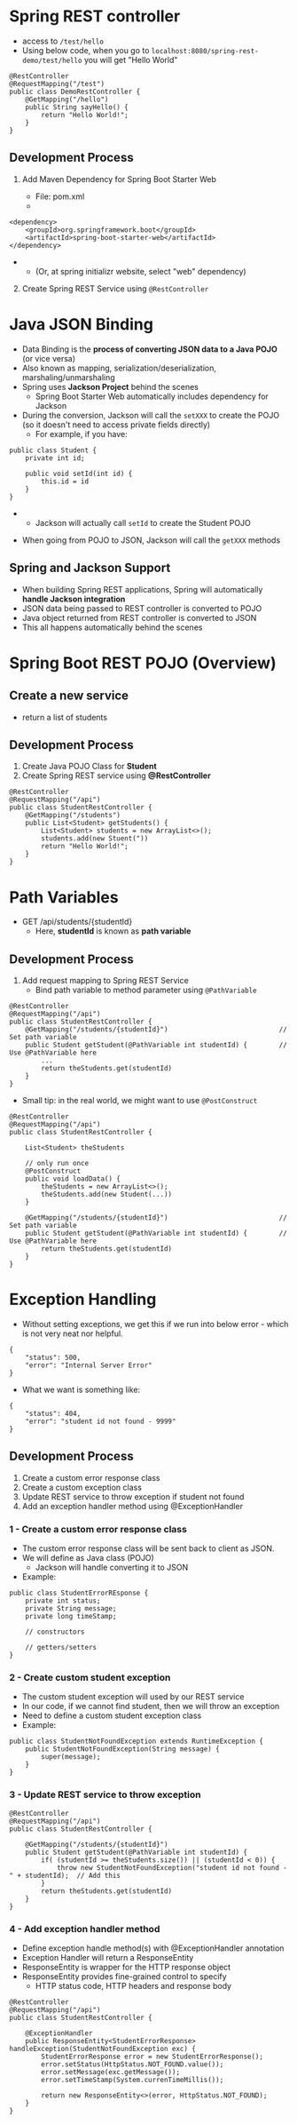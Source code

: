 # Spring REST controller

* access to `/test/hello`
* Using below code, when you go to `localhost:8080/spring-rest-demo/test/hello` you will get "Hello World"
```
@RestController
@RequestMapping("/test")
public class DemoRestController {
    @GetMapping("/hello")
    public String sayHello() {
        return "Hello World!";
    }
}
```

## Development Process

1. Add Maven Dependency for Spring Boot Starter Web

    * File: pom.xml
    * 
```
<dependency>
    <groupId>org.springframework.boot</groupId>
    <artifactId>spring-boot-starter-web</artifactId>
</dependency>
```
*
    * (Or, at spring initializr website, select "web" dependency)

2. Create Spring REST Service using `@RestController`

# Java JSON Binding

* Data Binding is the **process of converting JSON data to a Java POJO** (or vice versa)
*   Also known as mapping, serialization/deserialization, marshaling/unmarshaling
* Spring uses **Jackson Project** behind the scenes
    * Spring Boot Starter Web automatically includes dependency for Jackson
* During the conversion, Jackson will call the `setXXX` to create the POJO (so it doesn't need to access private fields directly)
    * For example, if you have:

```
public class Student {
    private int id;

    public void setId(int id) {
        this.id = id
    }
}
``` 
*   * Jackson will actually call `setId` to create the Student POJO

* When going from POJO to JSON, Jackson will call the `getXXX` methods

## Spring and Jackson Support
* When building Spring REST applications, Spring will automatically **handle Jackson integration**
* JSON data being passed to REST controller is converted to POJO
* Java object returned from REST controller is converted to JSON
* This all happens automatically behind the scenes

# Spring Boot REST POJO (Overview)

## Create a new service

* return a list of students

## Development Process
1. Create Java POJO Class for **Student**
2. Create Spring REST service using **@RestController**

```
@RestController
@RequestMapping("/api")
public class StudentRestController {
    @GetMapping("/students")
    public List<Student> getStudents() {
        List<Student> students = new ArrayList<>();
        students.add(new Stuent("))
        return "Hello World!";
    }
}
```

# Path Variables

* GET /api/students/{studentId}
    * Here, **studentId** is known as **path variable**

## Development Process
1. Add request mapping to Spring REST Service
    * Bind path variable to method parameter using `@PathVariable`
```
@RestController
@RequestMapping("/api")
public class StudentRestController {
    @GetMapping("/students/{studentId}")                            // Set path variable
    public Student getStudent(@PathVariable int studentId) {        // Use @PathVariable here
        ...
        return theStudents.get(studentId)
    }
}
```

* Small tip: in the real world, we might want to use `@PostConstruct`
```
@RestController
@RequestMapping("/api")
public class StudentRestController {

    List<Student> theStudents

    // only run once
    @PostConstruct
    public void loadData() {
        theStudents = new ArrayList<>();
        theStudents.add(new Student(...))
    }

    @GetMapping("/students/{studentId}")                            // Set path variable
    public Student getStudent(@PathVariable int studentId) {        // Use @PathVariable here
        return theStudents.get(studentId)
    }
}
```


# Exception Handling
* Without setting exceptions, we get this if we run into below error - which is not very neat nor helpful.
```
{
    "status": 500,
    "error": "Internal Server Error"
}
```
* What we want is something like:
```
{
    "status": 404,
    "error": "student id not found - 9999"
}
```

## Development Process

1. Create a custom error response class
2. Create a custom exception class
3. Update REST service to throw exception if student not found
4. Add an exception handler method using @ExceptionHandler

### 1 - Create a custom error response class

* The custom error response class will be sent back to client as JSON. 
* We will define as Java class (POJO)
    * Jackson will handle converting it to JSON
* Example:
```
public class StudentErrorREsponse {
    private int status;
    private String message;
    private long timeStamp;

    // constructors

    // getters/setters
}
```

### 2 - Create custom student exception
* The custom student exception will used by our REST service
* In our code, if we cannot find student, then we will throw an exception
* Need to define a custom student exception class
* Example:
```
public class StudentNotFoundException extends RuntimeException {
    public StudentNotFoundException(String message) {
        super(message);
    }
}
```

### 3 - Update REST service to throw exception
```
@RestController
@RequestMapping("/api")
public class StudentRestController {

    @GetMapping("/students/{studentId}")                            
    public Student getStudent(@PathVariable int studentId) {        
        if( (studentId >= theStudents.size()) || (studentId < 0)) {
            throw new StudentNotFoundException("student id not found - " + studentId);  // Add this
        }
        return theStudents.get(studentId)
    }
}
```

### 4 - Add exception handler method
* Define exception handle method(s) with @ExceptionHandler annotation
* Exception Handler will return a ResponseEntity
* ResponseEntity is wrapper for the HTTP response object
* ResponseEntity provides fine-grained control to specify 
    * HTTP status code, HTTP headers and response body

```
@RestController
@RequestMapping("/api")
public class StudentRestController {

    @ExceptionHandler
    public ResponseEntity<StudentErrorResponse> handleException(StudentNotFoundException exc) {
        StudentErrorResponse error = new StudentErrorResponse();
        error.setStatus(HttpStatus.NOT_FOUND.value());
        error.setMessage(exc.getMessage());
        error.setTimeStamp(System.currenTimeMillis());
        
        return new ResponseEntity<>(error, HttpStatus.NOT_FOUND);
    }
}
```



